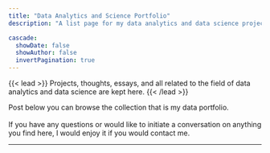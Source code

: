 ```yaml
---
title: "Data Analytics and Science Portfolio"
description: "A list page for my data analytics and data science projects"

cascade:
  showDate: false
  showAuthor: false
  invertPagination: true
---
```


{{< lead >}}
Projects, thoughts, essays, and all related to the field of data analytics and data science are kept here.
{{< /lead >}}

Post below you can browse the collection that is my data portfolio.
<br> <br>
If you have any questions or would like to initiate a conversation on anything you find here, I would enjoy it if you would contact me.

---
